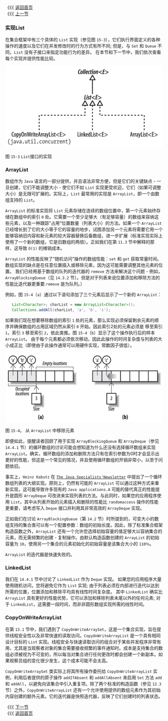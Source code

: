 《《《 [返回首页](../README.md)       <br/>
《《《 [上一节](01_Using_the_Methods_of_List.md)

### 实现List

在集合框架中有三个具体的 `List` 实现（参见图 `15-3`），它们执行界面定义的各种操作的速度以及它们在并发修改时的行为方式有所不同; 但是，与 `Set` 和 `Queue` 不同，`List` 没有子接口来指定功能行为的差异。 在本节和下一节中，我们依次查看每个实现并提供性能比较。

![](15_3.png)

图 `15-3` `List`接口的实现

### ArrayList

数组作为 `Java` 语言的一部分提供，并且语法非常方便，但是它们的关键缺点 - 一旦创建，它们不能调整大小 - 使它们不如 `List` 实现更受欢迎，它们（如果可调整大小）是无限可扩展的。实际上，`List` 最常用的实现是 `ArrayList`，即一个由数组支持的 `List`。

`ArrayList` 的标准实现将 `List` 元素存储在连续的数组位置中，第一个元素始终存储在数组中的索引 `0` 处。它需要一个至少足够大（有足够容量）的数组来容纳这些元素，以及一种跟踪“占用”位置数量（列表大小）的方法。如果一个 `ArrayList` 已经增长到了它的大小等于它的容量的地步，试图添加另一个元素将需要它用一个能够容纳旧内容和新元素的较大容器替换后备数组，进一步扩展（标准实现实际上使用了一个新的数组，它是旧数组的两倍）。正如我们在第 `11.3` 节中解释的那样，这导致 `O(1)` 的摊销成本。

`ArrayList` 的性能反映了“随机访问”操作的数组性能：`set` 和 `get` 获取常量时间。数组实现的缺点是在任意位置插入或移除元素，因为这可能需要调整其他元素的位置。 我们已经用基于数组的队列的迭代器的 `remove` 方法来解决这个问题 - 例如，`ArrayBlockingQueue`（见 `14.3.2` 节）。但是对于列表来说位置添加和移除方法的性能比迭代器更重要.`remove` 是为队列。）

例如，图 `15-4`（`a`）通过以下语句添加了三个元素后显示了一个新的 `ArrayList`：

```java
   List<Character>; charList = new ArrayList<Character>();
   Collections.addAll(charList, 'a', 'b', 'c');
```

如果我们现在想要移除数组的索引 `1` 处的元素，那么实现必须保留剩余元素的顺序并确保数组的占用区域仍然从索引 `0` 开始。因此索引2处的元素必须是 移至索引 `1`，索引 `3` 移至索引 `2`，依此类推。图 `15-4`（`b`）显示了这个操作执行后的样本 `ArrayList`。 由于每个元素都必须依次移动，因此此操作的时间复杂度与列表的大小成正比（即使由于此操作通常可以用硬件实现，常数因子很低）。

![](15_4.png)

图 `15-4`。 从 `ArrayList` 中移除元素

即便如此，提醒读者回顾了用于实现 `ArrayBlockingQueue` 和 `ArrayDeque`（参见 `14.4.1` 节）的循环数组的讨论可能会想知道为什么还没有选择循环数组来实现 `ArrayList`。确实，循环数组的添加和删除方法只有在索引参数为0时才会显示出更好的性能，但这是一个常见的情况，并且使用循环数组的开销非常小，以至于问题依旧。

事实上，`Heinz Kabutz` 在 [`The Java Specialists'Newsletter`](http://www.javaspecialists.co.za/archive/Issue027.html) 中提出了一个循环数组列表的大纲实现。原则上，仍然有可能的 `ArrayList` 可以通过这种方式来重新实现，这可能导致许多现有的 `Java applications.A` 可能的替代真正的性能提升是圆形 `ArrayDeque` 可改进来实现列表的方法。与此同时，如果您的应用程序使用 `List`，其中从列表开始的元素插入和删除的性能比 `randomaccess` 操作的性能更重要，请考虑写入 `Deque` 接口并利用其非常高效的 `ArrayDeque` 实现。

正如我们在讨论 `ArrayBlockingQueue`（第 `14.2` 节）时所提到的，可变大小的数组支持的集合类可以有一个配置参数：数组的初始长度。因此，除了标准集合框架构造函数之外，`ArrayList` 还有一个允许您选择初始容量的值足够大以容纳集合的元素，而无需频繁的创建 - 复制操作。由默认构造函数创建的 `ArrayList` 的初始容量为 `10`，使用另一个集合的元素初始化的初始容量是该集合大小的 `110％`。

`ArrayList` 的迭代器是快速失败的。

### LinkedList

我们在 `14.4.1` 节中讨论了 `LinkedList` 作为 `Deque` 实现。 如果您的应用程序大量使用随机访问，您将避免它作为 `List` 实现; 由于列表必须在内部进行迭代以达到所需的位置，位置添加和移除平均具有线性时间复杂度。 其中 `LinkedList` 确实比 `ArrayList` 具有更好的性能优势，它可以添加和移除列表末尾以外的任何元素; 对于 `LinkedList`，这需要一段时间，而非非圆形数组实现所需的线性时间。

### CopyOnWriteArrayList

在第 `13.1` 节中，我们遇到了 `CopyOnWriteArraySet`，这是一个集合实现，旨在提供线程安全性以及非常快速的读取访问。`CopyOnWriteArrayList` 是一个具有相同设计目标的 `List` 实现。线程安全与快速读取访问的组合对于某些并发程序非常有用，尤其是当观察者对象的集合需要接收频繁的事件通知时。成本是支持集合的数组必须被视为不可变的，所以每当对集合进行任何更改时都会创建一个新副本。如果观察员组的变化很少发生，这个成本可能不会太高。

`CopyOnWriteArraySet` 类实际上将其所有操作委托给 `CopyOnWriteArrayList` 实例，利用后者提供的原子操作 `addIfAbsent` 和 `addAllAbsent` 来启用 `Set` 方法 `add` 和 `addAll`，以避免向该集合中引入重复项。除了两个标准的构造函数（参见 `12.3` 节）之外，`CopyOnWriteArrayList` 还有一个允许使用提供的数组元素作为其初始内容创建的额外元素。它的迭代器是快照迭代器，反映了它们创建时的列表状态。

《《《 [下一节](03_Comparing_List_Implementations.md)      <br/>
《《《 [返回首页](../README.md)
